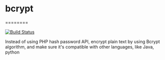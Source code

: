 # bcrypt
========

[![Build Status](https://travis-ci.org/Polarising/bcrypt.png?branch=master)](http://travis-ci.org/Polarising/bcrypt)

Instead of using PHP hash password API, encrypt plain text by using Bcrypt algorithm, and make sure it's compatible with other languages, like Java, python
